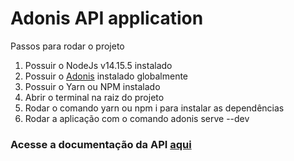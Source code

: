# Adonis API application

Passos para rodar o projeto

1. Possuir o NodeJs v14.15.5 instalado
2. Possuir o [Adonis](https://adonisjs.com/) instalado globalmente
3. Possuir o Yarn ou NPM instalado
4. Abrir o terminal na raiz do projeto
5. Rodar o comando yarn ou npm i para instalar as dependências
6. Rodar a aplicação com o comando adonis serve --dev

### Acesse a documentação da API [aqui](https://documenter.getpostman.com/view/10867351/TWDdit8G)
